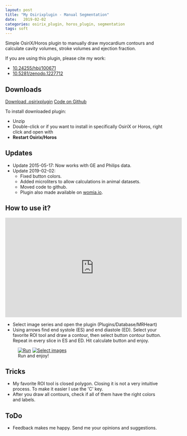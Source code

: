 ```yaml
---
layout: post
title: "My Osirixplugin - Manual Segmentation"
date:   2019-02-02
categories: osirix_plugin, horos_plugin, segmentation
tags: soft
---
```


Simple OsiriX/Horos plugin to manually draw myocardium contours and calculate cavity volumes, stroke volumes and ejection fraction.

If you are using this plugin, please cite my work:
* [10.24255/hbj/100671](https://doi.org/10.24255/hbj/100671)
* [10.5281/zenodo.1227712](https://doi.org/10.5281/zenodo.1227712)

## Downloads

<div markdown="0">
<a href="https://github.com/MRKonrad/MRHeart/releases/download/v0.9.2/MRHeart.zip" class="btn btn-success">Download .osirixplugin</a>
<a href="https://github.com/MRKonrad/MRHeart" class="btn btn-info">Code on Github</a>
</div>

To install downloaded plugin:
* Unzip
* Double-click or if you want to install in specifically OsiriX or Horos, right click and open with
* **Restart Osirix/Horos**

## Updates

* Update 2015-05-17: Now works with GE and Philips data.
* Update 2019-02-02:
    * Fixed button colors.
    * Added microliters to allow calculations in animal datasets.
    * Moved code to github.
    * Plugin also made available on [womia.io](https://womia.io/beta/product/mrheart).

## How to use it?

<iframe width="560" height="315" src="https://www.youtube.com/embed/IiGqJnodx6A" frameborder="0" allowfullscreen></iframe>

<ul>
  <li>Select image series and open the plugin (Plugins/Database/MRHeart)</li>
  <li>Using arrows find end systole (ES) and end diastole (ED). Select your favorite ROI tool and draw a contour, then select button contour button. Repeat in every slice in ES and ED. Hit calculate button and enjoy.</li>
</ul>

<figure class="half">
  <a href="{{ site.url }}/images/MRHeart/select_images2.png"><img src="{{ site.url }}/images/MRHeart/select_images2.png" alt="Run"></a>
  <a href="{{ site.url }}/images/MRHeart/enjoy2.png"><img src="{{ site.url }}/images/MRHeart/enjoy2.png" alt="Select images"></a>
  <figcaption>Run and enjoy!</figcaption>
</figure>


## Tricks
* My favorite ROI tool is closed polygon. Closing it is not a very intuitive process. To make it easier I use the 'C' key.
* After you draw all contours, check if all of them have the right colors and labels.

## ToDo
* Feedback makes me happy. Send me your opinions and suggestions.
